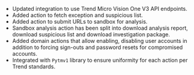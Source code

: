 * Updated integration to use Trend Micro Vision One V3 API endpoints.
* Added action to fetch exception and suspicious list.
* Added action to submit URLs to sandbox for analysis.
* Sandbox analysis action has been split into download analysis report, download suspicious list and download investigation package.
* Added domain actions that allow enabling, disabling user accounts in addition to forcing sign-outs and password resets for compromised accounts.
* Integrated with `Pytmv1` library to ensure uniformity for each action per Trend standards.